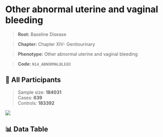 # Other abnormal uterine and vaginal bleeding

> **Root:** Baseline Disease  

> **Chapter:** Chapter XIV- Genitourinary  

> **Phenotype:** Other abnormal uterine and vaginal bleeding  

> **Code:** `N14_ABNORMALBLEED`

## 🧪 All Participants  
> Sample size: **184031**  
> Cases: **639**  
> Controls: **183392**
<img src="/Sensitive/Figures/ALL/Incidence/N14_ABNORMALBLEED.png"/>

## 📊 Data Table
<CsvTableMRF src="/Sensitive/Data/ALL/Incidence/COX_N14_ABNORMALBLEED.csv"/>

